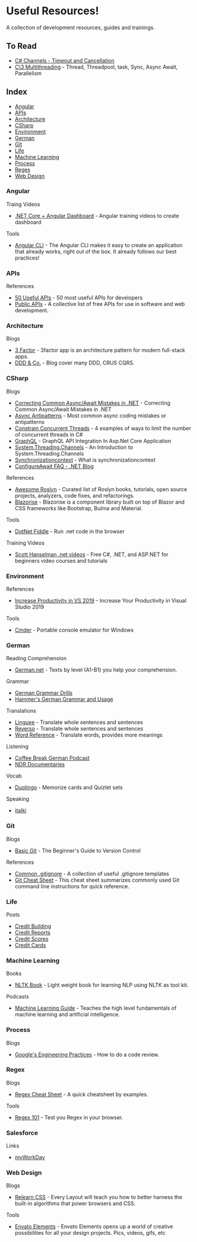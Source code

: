 # Useful Resources!

A collection of development resources, guides and trainings.

## To Read

* [C\# Channels - Timeout and Cancellation](https://deniskyashif.com/csharp-channels-part-2/)
* [C\3 Multithreading](https://codewithshadman.com/c-multithreading/) - Thread, Threadpool, task, Sync, Async Await, Parallelism 

## Index

* [Angular](#angular)
* [APIs](#apis)
* [Architecture](#architecture)
* [CSharp](#csharp)
* [Environment](#environment)
* [German](#german)
* [Git](#git)
* [Life](#life)
* [Machine Learning](#machine-learning)
* [Process](#process)
* [Regex](#regex)
* [Web Design](#web-design)


### Angular

Traing Videos

* [.NET Core + Angular Dashboard](https://www.youtube.com/playlist?list=PL3_YUnRN3Uhh5vywsT75JbQsB8eBpwm1y) - Angular training videos to create dashboard

Tools

* [Angular CLI](https://cli.angular.io/) - The Angular CLI makes it easy to create an application that already works, right out of the box. It already follows our best practices!


### APIs

References

* [50 Useful APIs](https://www.computersciencezone.org/50-most-useful-apis-for-developers/) - 50 most useful APIs for developers 
* [Public APIs](https://github.com/public-apis/public-apis) - A collective list of free APIs for use in software and web development. 


### Architecture

Blogs

* [3 Factor](https://3factor.app/) - 3factor app is an architecture pattern for modern full-stack apps.
* [DDD & Co.](https://www.thenativeweb.io/blog/2017-10-25-09-46-ddd-and-co-part-1-whats-wrong-with-crud/) - Blog cover many DDD, CRUS CQRS.


### CSharp

Blogs
* [Correcting Common Async/Await Mistakes in .NET](https://youtu.be/J0mcYVxJEl0) - Correcting Common Async/Await Mistakes in .NET
* [Async Antipatterns](https://markheath.net/post/async-antipatterns) - Most common async coding mistakes or antipatterns 
* [Constrain Concurrent Threads](https://markheath.net/post/constraining-concurrent-threads-csharp) - 4 examples of ways to limit the number of concurrent threads in C\# 
* [GraphQL](https://learnmoreseekmore.blogspot.com/2019/11/graphql-api-integration-in-aspnet-core.html) - GraphQL API Integration In Asp.Net Core Application
* [System.Threading.Channels](https://codewithshadman.com/c-multithreading/) - An Introduction to System.Threading.Channels
* [Synchronizationcontext](http://hamidmosalla.com/2018/06/24/what-is-synchronizationcontext/) - What is synchronizationcontext
* [ConfigureAwait FAQ - .NET Blog](https://devblogs.microsoft.com/dotnet/configureawait-faq/)

References
* [Awesome Roslyn](https://github.com/ironcev/awesome-roslyn) - Curated list of Roslyn books, tutorials, open source projects, analyzers, code fixes, and refactorings.
* [Blazorise](https://github.com/stsrki/Blazorise) - Blazorise is a component library built on top of Blazor and CSS frameworks like Bootstrap, Bulma and Material.

Tools
* [DotNet Fiddle](https://dotnetfiddle.net/) - Run .net code in the browser 

Training Videos
* [Scott Hanselman .net videos](https://www.hanselman.com/blog/AnnouncingFreeCNETAndASPNETForBeginnersVideoCoursesAndTutorials.aspx) - Free C#, .NET, and ASP.NET for beginners video courses and tutorials

### Environment

References
* [Increase Productivity in VS 2019](https://www.syncfusion.com/blogs/post/15-tips-to-increase-your-productivity-in-visual-studio-2019.aspx) - Increase Your Productivity in Visual Studio 2019

Tools
* [Cmder](https://cmder.net/) - Portable console emulator for Windows

### German

Reading Comprehension
* [German.net](https://german.net/reading/) - Texts by level (A1-B1) you help your comprehension.

Grammar
* [German Grammar Drills](https://www.amazon.com/German-Grammar-Drills-Ed-Swick/dp/0071789456)
* [Hammer's German Grammar and Usage](https://www.amazon.com/Hammers-German-Grammar-Martin-Durrell/dp/1444120166)

Translations 
* [Linguee](https://www.linguee.com/) - Translate whole sentences and sentences
* [Reverso](https://www.reverso.net/text_translation.aspx?lang=EN) - Translate whole sentences and sentences
* [Word Reference](https://www.wordreference.com/) - Translate words, provides more meanings

Listening
* [Coffee Break German Podcast](https://radiolingua.com/coffeebreakgerman/)
* [NDR Documentaries](https://www.youtube.com/user/ndr)

Vocab
* [Duolingo](https://www.duolingo.com/) - Memorize cards and Quizlet sets

Speaking
* [italki](https://www.italki.com/)

### Git

Blogs
* [Basic Git](https://medium.com/better-programming/basic-git-github-cheat-sheet-fa020831cb35) - The Beginner's Guide to Version Control

References
* [Common .gitignore](https://github.com/github/gitignore) - A collection of useful .gitignore templates
* [Git Cheat Sheet](https://github.github.com/training-kit/downloads/github-git-cheat-sheet.pdf) - This cheat sheet summarizes commonly used Git command line instructions for quick reference. 

### Life

Posts
* [Credit Building](https://www.reddit.com/r/personalfinance/wiki/credit_building)
* [Credit Reports](https://www.reddit.com/r/personalfinance/wiki/credit_reports)
* [Credit Scores](https://www.reddit.com/r/personalfinance/wiki/fico)
* [Credit Cards](https://www.reddit.com/r/personalfinance/wiki/creditcards)

### Machine Learning

Books
* [NLTK Book](https://www.nltk.org/book/) - Light weight book for learning NLP using NLTK as tool kit.

Podcasts
* [Machine Learning Guide](http://ocdevel.com/mlg) - Teaches the high level fundamentals of machine learning and artificial intelligence.


### Process

Blogs
* [Google's Engineering Practices](https://google.github.io/eng-practices/review/reviewer/) - How to do a code review.


### Regex

Blogs
* [Regex Cheat Sheet](https://medium.com/factory-mind/regex-tutorial-a-simple-cheatsheet-by-examples-649dc1c3f285) - A quick cheatsheet by examples.

Tools
* [Regex 101](https://regex101.com/) - Test you Regex in your browser.


### Salesforce

Links
* [myWorkDay](http://www.myworkday.com/salesforce/login.flex?redirect=n)

### Web Design

Blogs
* [Relearn CSS](https://every-layout.dev/) - Every Layout will teach you how to better harness the built-in algorithms that power browsers and CSS. 

Tools
* [Envato Elements](https://elements.envato.com/) - Envato Elements opens up a world of creative possibilities for all your design projects. Pics, videos, gifs, etc 
